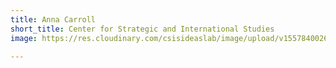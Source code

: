 ```yaml
---
title: Anna Carroll
short_title: Center for Strategic and International Studies
image: https://res.cloudinary.com/csisideaslab/image/upload/v1557840026/health-commission/Carroll_Anna.jpg

---
```

